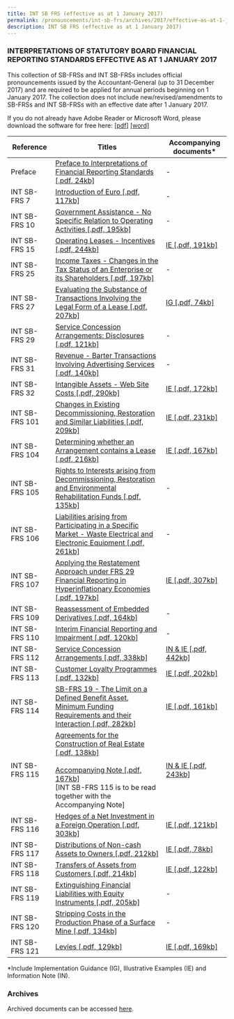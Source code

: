 ```yaml
---
title: INT SB FRS (effective as at 1 January 2017)
permalink: /pronouncements/int-sb-frs/archives/2017/effective-as-at-1-january-2017/
description: INT SB FRS (effective as at 1 January 2017)
---
```

### INTERPRETATIONS OF STATUTORY BOARD FINANCIAL REPORTING STANDARDS EFFECTIVE AS AT 1 JANUARY 2017

This collection of SB-FRSs and INT SB-FRSs includes official pronouncements issued by the Accountant-General (up to 31 December 2017) and are required to be applied for annual periods beginning on 1 January 2017. The collection does not include new/revised/amendments to SB-FRSs and INT SB-FRSs with an effective date after 1 January 2017.

If you do not already have Adobe Reader or Microsoft Word, please download the software for free here: [\[pdf\]](http://www.adobe.com/products/acrobat/readstep2.html) [\[word\]](http://www.microsoft.com/downloads/details.aspx?FamilyID=95e24c87-8732-48d5-8689-ab826e7b8fdf&DisplayLang=en)

| Reference | Titles | Accompanying documents\* |
| -------- | -------- | -------- |
| Preface | [Preface to Interpretations of Financial Reporting Standards [.pdf, 24kb]](/files/Docs/Default%20Source/Int%20Sb%20Frs/Effective%20As%20At%201%20January%202017/int_sb-frs_preface.pdf) | - |
| INT SB-FRS 7 | [Introduction of Euro [.pdf, 117kb]](/files/Docs/Default%20Source/Int%20Sb%20Frs/Effective%20As%20At%201%20January%202017/int_sb-frs_7_(2017).pdf) | - |
| INT SB-FRS 10 | [Government Assistance - No Specific Relation to Operating Activities [.pdf, 195kb]](/files/Docs/Default%20Source/Int%20Sb%20Frs/Effective%20As%20At%201%20January%202017/int_sb-frs_10_(2017).pdf) | - |
| INT SB-FRS 15 | [Operating Leases - Incentives [.pdf, 244kb]](/files/Docs/Default%20Source/Int%20Sb%20Frs/Effective%20As%20At%201%20January%202017/int_sb-frs_15_(2017).pdf) | [IE [.pdf, 191kb]](/files/Docs/Default%20Source/Int%20Sb%20Frs/Effective%20As%20At%201%20January%202017/int_sb-frs_15_ie_(2017).pdf) |
| INT SB-FRS 25 | [Income Taxes - Changes in the Tax Status of an Enterprise or its Shareholders [.pdf, 197kb]](/files/Docs/Default%20Source/Int%20Sb%20Frs/Effective%20As%20At%201%20January%202017/int_sb-frs_25_(2017).pdf) | - |
| INT SB-FRS 27 | [Evaluating the Substance of Transactions Involving the Legal Form of a Lease [.pdf, 207kb]](/files/Docs/Default%20Source/Int%20Sb%20Frs/Effective%20As%20At%201%20January%202017/int_sb-frs_27_(2017).pdf) | [IG [.pdf, 74kb]](/files/Docs/Default%20Source/Int%20Sb%20Frs/Effective%20As%20At%201%20January%202017/int_sb-frs_27_ig_(2017).pdf) |
| INT SB-FRS 29 | [Service Concession Arrangements: Disclosures [.pdf, 121kb]](/files/Docs/Default%20Source/Int%20Sb%20Frs/Effective%20As%20At%201%20January%202017/int_sb-frs_29_(2017).pdf) | - |
| INT SB-FRS 31 | [Revenue - Barter Transactions Involving Advertising Services [.pdf, 140kb]](/files/Docs/Default%20Source/Int%20Sb%20Frs/Effective%20As%20At%201%20January%202017/int_sb-frs_31_(2017).pdf) | - |
| INT SB-FRS 32 | [Intangible Assets - Web Site Costs [.pdf, 290kb]](/files/Docs/Default%20Source/Int%20Sb%20Frs/Effective%20As%20At%201%20January%202017/int_sb-frs_32_(2017).pdf) | [IE [.pdf, 172kb]](/files/Docs/Default%20Source/Int%20Sb%20Frs/Effective%20As%20At%201%20January%202017/int_sb-frs_32_ie_(2017).pdf) |
| INT SB-FRS 101 | [Changes in Existing Decommissioning, Restoration and Similar Liabilities [.pdf, 209kb]](/files/Docs/Default%20Source/Int%20Sb%20Frs/Effective%20As%20At%201%20January%202017/int_sb-frs_101_(2017).pdf) | [IE [.pdf, 231kb]](/files/Docs/Default%20Source/Int%20Sb%20Frs/Effective%20As%20At%201%20January%202017/int_sb-frs_101_ie_(2017).pdf) |
| INT SB-FRS 104 | [Determining whether an Arrangement contains a Lease [.pdf, 216kb]](/files/Docs/Default%20Source/Int%20Sb%20Frs/Effective%20As%20At%201%20January%202017/int_sb-frs_104_(2017).pdf) | [IE [.pdf, 167kb]](/files/Docs/Default%20Source/Int%20Sb%20Frs/Effective%20As%20At%201%20January%202017/int_sb-frs_104_ie_(2017).pdf) |
| INT SB-FRS 105 | [Rights to Interests arising from Decommissioning, Restoration and Environmental Rehabilitation Funds [.pdf, 135kb]](/files/Docs/Default%20Source/Int%20Sb%20Frs/Effective%20As%20At%201%20January%202017/int_sb-frs_105_(2017).pdf) | - |
| INT SB-FRS 106 | [Liabilities arising from Participating in a Specific Market - Waste Electrical and Electronic Equipment [.pdf, 261kb]](/files/Docs/Default%20Source/Int%20Sb%20Frs/Effective%20As%20At%201%20January%202017/int_sb-frs_106_(2017).pdf) | - |
| INT SB-FRS 107 | [Applying the Restatement Approach under FRS 29 Financial Reporting in Hyperinflationary Economies [.pdf, 197kb]](/files/Docs/Default%20Source/Int%20Sb%20Frs/Effective%20As%20At%201%20January%202017/int_sb-frs_107_(2017).pdf) | [IE [.pdf, 307kb]](/files/Docs/Default%20Source/Int%20Sb%20Frs/Effective%20As%20At%201%20January%202017/int_sb-frs_107_ie_(2017).pdf) |
| INT SB-FRS 109 | [Reassessment of Embedded Derivatives [.pdf, 164kb]](/files/Docs/Default%20Source/Int%20Sb%20Frs/Effective%20As%20At%201%20January%202017/int_sb-frs_109_(2017).pdf) | - |
| INT SB-FRS 110 | [Interim Financial Reporting and Impairment [.pdf, 120kb]](/files/Docs/Default%20Source/Int%20Sb%20Frs/Effective%20As%20At%201%20January%202017/int_sb-frs_110_(2017).pdf) | - |
| INT SB-FRS 112 | [Service Concession Arrangements [.pdf, 338kb]](/files/Docs/Default%20Source/Int%20Sb%20Frs/Effective%20As%20At%201%20January%202017/int_sb-frs_112_(2017).pdf) | [IN & IE [.pdf, 442kb]](/files/Docs/Default%20Source/Int%20Sb%20Frs/Effective%20As%20At%201%20January%202017/int_sb-frs_112_info_note_-_ie_(2017).pdf) |
| INT SB-FRS 113 | [Customer Loyalty Programmes [.pdf, 132kb]](/files/Docs/Default%20Source/Int%20Sb%20Frs/Effective%20As%20At%201%20January%202017/int_sb-frs_113_(2017).pdf) | [IE [.pdf, 202kb]](/files/Docs/Default%20Source/Int%20Sb%20Frs/Effective%20As%20At%201%20January%202017/int_sb-frs_113_ie_(2017).pdf) |
| INT SB-FRS 114 | [SB-FRS 19 - The Limit on a Defined Benefit Asset, Minimum Funding Requirements and their Interaction [.pdf, 282kb]](/files/Docs/Default%20Source/Int%20Sb%20Frs/Effective%20As%20At%201%20January%202017/int_sb-frs_114_(2017).pdf) | [IE [.pdf, 161kb]](/files/Docs/Default%20Source/Int%20Sb%20Frs/Effective%20As%20At%201%20January%202017/int_sb-frs_114_ie_(2017).pdf) |
| INT SB-FRS 115 | [Agreements for the Construction of Real Estate [.pdf, 138kb]](/files/Docs/Default%20Source/Int%20Sb%20Frs/Effective%20As%20At%201%20January%202017/int_sb-frs_115_(2017).pdf)<br><br>[Accompanying Note [.pdf, 167kb]](/files/Docs/Default%20Source/Int%20Sb%20Frs/Effective%20As%20At%201%20January%202017/int_sb-frs_115_an_(2017).pdf)<br>\[INT SB-FRS 115 is to be read together with the Accompanying Note\] | [IN & IE [.pdf, 243kb]](/files/Docs/Default%20Source/Int%20Sb%20Frs/Effective%20As%20At%201%20January%202017/int_sb-frs_115_info_note_-_ie_(2017).pdf) |
| INT SB-FRS 116 | [Hedges of a Net Investment in a Foreign Operation [.pdf, 303kb]](/files/Docs/Default%20Source/Int%20Sb%20Frs/Effective%20As%20At%201%20January%202017/int_sb-frs_116_(2017).pdf) | [IE [.pdf, 121kb]](/files/Docs/Default%20Source/Int%20Sb%20Frs/Effective%20As%20At%201%20January%202017/int_sb-frs_116_ie_(2017).pdf) |
| INT SB-FRS 117 | [Distributions of Non-cash Assets to Owners [.pdf, 212kb]](/files/Docs/Default%20Source/Int%20Sb%20Frs/Effective%20As%20At%201%20January%202017/int_sb-frs_117_(2017).pdf) | [IE [.pdf, 78kb]](/files/Docs/Default%20Source/Int%20Sb%20Frs/Effective%20As%20At%201%20January%202017/int_sb-frs_117_ie_(2017).pdf) |
| INT SB-FRS 118 | [Transfers of Assets from Customers [.pdf, 214kb]](/files/Docs/Default%20Source/Int%20Sb%20Frs/Effective%20As%20At%201%20January%202017/int_sb-frs_118_(2017).pdf) | [IE [.pdf, 122kb]](/files/Docs/Default%20Source/Int%20Sb%20Frs/Effective%20As%20At%201%20January%202017/int_sb-frs_118_ie_(2017).pdf) |
| INT SB-FRS 119 | [Extinguishing Financial Liabilities with Equity Instruments [.pdf, 205kb]](/files/Docs/Default%20Source/Int%20Sb%20Frs/Effective%20As%20At%201%20January%202017/int_sb-frs_119_(2017).pdf) | - |
| INT SB-FRS 120 | [Stripping Costs in the Production Phase of a Surface Mine [.pdf, 134kb]](/files/Docs/Default%20Source/Int%20Sb%20Frs/Effective%20As%20At%201%20January%202017/int_sb-frs_120_(2017).pdf) | - |
| INT SB-FRS 121 | [Levies [.pdf, 129kb]](/files/Docs/Default%20Source/Int%20Sb%20Frs/Effective%20As%20At%201%20January%202017/int_sb-frs_121_(2017).pdf) | [IE [.pdf, 169kb]](/files/Docs/Default%20Source/Int%20Sb%20Frs/Effective%20As%20At%201%20January%202017/int_sb-frs_121_ie_(2017).pdf) |

\*Include Implementation Guidance (IG), Illustrative Examples (IE) and Information Note (IN).

### Archives 
Archived documents can be accessed [here](/pronouncements/interpretations-of-sb-frs/archives).
